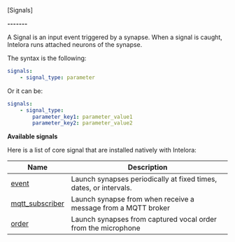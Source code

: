 [Signals]

**-------**

A Signal is an input event triggered by a synapse. When a signal is caught, Intelora runs attached neurons of the synapse.

The syntax is the following:

```yml
signals:
    - signal_type: parameter
```

Or it can be:

```yml
signals:
    - signal_type: 
        parameter_key1: parameter_value1
        parameter_key2: parameter_value2
```



**Available signals**

Here is a list of core signal that are installed natively with Intelora:

| Name                                                   | Description                                                       |
|--------------------------------------------------------|-------------------------------------------------------------------|
| [event](../intelora/signals/event)                     | Launch synapses periodically at fixed times, dates, or intervals. |
| [mqtt_subscriber](../intelora/signals/mqtt_subscriber) | Launch synapse from when receive a message from a MQTT broker     |
| [order](../intelora/signals/order)                     | Launch synapses from captured vocal order from the microphone     |
